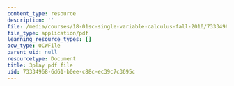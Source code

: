 ```yaml
---
content_type: resource
description: ''
file: /media/courses/18-01sc-single-variable-calculus-fall-2010/733349686d61b0eec88cec39c7c3695c_R9a_NHXrBcg.pdf
file_type: application/pdf
learning_resource_types: []
ocw_type: OCWFile
parent_uid: null
resourcetype: Document
title: 3play pdf file
uid: 73334968-6d61-b0ee-c88c-ec39c7c3695c
---
```

